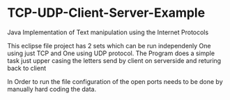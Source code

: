 # TCP-UDP-Client-Server-Example
Java Implementation of Text  manipulation using the Internet Protocols

This eclipse file project has 2 sets which can be run independenly
One using just TCP and One using UDP protocol.
The Program does a simple task just upper casing the letters send by client on serverside and returing back to client

In Order to run the file configuration of the  open ports needs to be done by manually hard coding the data.
